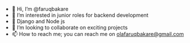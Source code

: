 - 👋 Hi, I’m @faruqbakare
- 👀 I’m interested in junior roles for backend development
- 🌱 Django and Node js
- 💞️ I’m looking to collaborate on exciting projects
- 📫 How to reach me; you can reach me on olafaruqbakare@gmail.com

<!---
faruqbakare/faruqbakare is a ✨ special ✨ repository because its `README.md` (this file) appears on your GitHub profile.
You can click the Preview link to take a look at your changes.
--->
